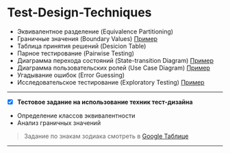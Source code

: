 # Test-Design-Techniques

* Эквивалентное разделение (Equivalence Partitioning)
* Граничные значения (Boundary Values)
    [Пример](https://docs.google.com/spreadsheets/d/1md6yp7h3GA-b8eBSFbkjF1QdSkfflP8u/edit#gid=1614857043)    
* Таблица принятия решений (Desicion Table)
* Парное тестирование (Pairwise Testing)
* Диаграмма перехода состояний (State-transition Diagram) [Пример](https://docs.google.com/spreadsheets/d/1ub6R-j9NLg-xQUi3_p6RAGbE1cLi09bK/edit#gid=319804793)
* Диаграмма пользовательских ролей (Use Case Diagram) [Пример](https://docs.google.com/spreadsheets/d/1uqmKkYKkSvXkSz6ZPX5TaPU0Kdi0-2nK/edit#gid=731404773)
* Угадывание ошибок (Error Guessing)
* Исследовательское тестирование (Exploratory Testing) [Пример](https://docs.google.com/spreadsheets/d/1P965tNmfIaEWIeCtD1aKL-qjxtljLRTi/edit#gid=1970954576)

---
- [X] **Тестовое задание на использование техник тест-дизайна**

+ Определение классов эквивалентности
+ Анализ граничных значений


> Задание по знакам зодиака смотреть в [Google Таблице](https://docs.google.com/spreadsheets/d/1ih8mvV9J-LW11G9QJpe5BVmALeGRlF98/edit#gid=1366835506)
----

